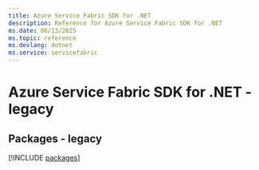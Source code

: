 ```yaml
---
title: Azure Service Fabric SDK for .NET
description: Reference for Azure Service Fabric SDK for .NET
ms.date: 06/13/2025
ms.topic: reference
ms.devlang: dotnet
ms.service: servicefabric
---
```

# Azure Service Fabric SDK for .NET - legacy
## Packages - legacy
[!INCLUDE [packages](service-fabric-index.md)]